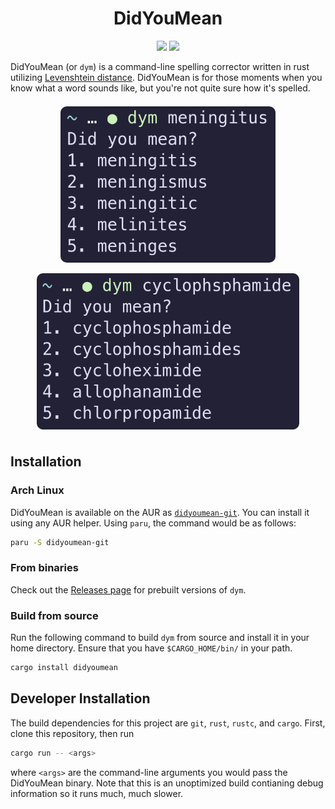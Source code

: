 
<h1 align="center">DidYouMean</h1>

<p align="center">
    <a href="docs/LICENSE"> <img src="https://img.shields.io/aur/license/didyoumean-git?color=1793d1&style=for-the-badge" /></a>
    <a href="https://aur.archlinux.org/packages/didyoumean-git/"> <img src="https://img.shields.io/aur/version/didyoumean-git?color=1793d1&label=didyoumean-git&logo=arch-linux&style=for-the-badge" /></a>
</p>

DidYouMean (or `dym`) is a command-line spelling corrector written in rust utilizing [Levenshtein distance](https://en.wikipedia.org/wiki/Levenshtein_distance). DidYouMean is for those moments when you know what a word sounds like, but you're not quite sure how it's spelled.

<p align="center">
    <img src="img/meningitis.png" height="250" style="border-radius: 10px; margin: 0.5em;"/>
    <img src="img/cyclophosphamide.png" height="250" style="border-radius: 10px; margin: 0.5em;"/>
</p>

## Installation

### Arch Linux

DidYouMean is available on the AUR as [`didyoumean-git`](https://aur.archlinux.org/packages/didyoumean-git). You can install it using any AUR helper. Using `paru`, the command would be as follows:

```sh
paru -S didyoumean-git
```

### From binaries

Check out the [Releases page](https://github.com/hisbaan/didyoumean/releases) for prebuilt versions of `dym`.

### Build from source

Run the following command to build `dym` from source and install it in your home directory. Ensure that you have `$CARGO_HOME/bin/` in your path.

```sh
cargo install didyoumean
```

## Developer Installation

The build dependencies for this project are `git`, `rust`, `rustc`, and `cargo`. First, clone this repository, then run

```sh
cargo run -- <args>
```

where `<args>` are the command-line arguments you would pass the DidYouMean binary. Note that this is an unoptimized build contianing debug information so it runs much, much slower.
